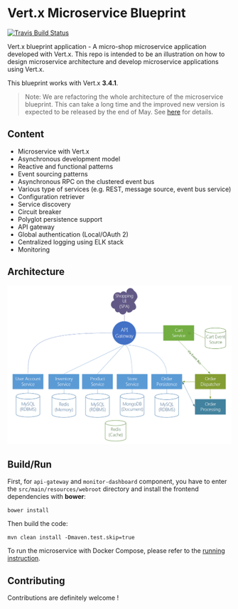 # Vert.x Microservice Blueprint

[![Travis Build Status](https://travis-ci.org/sczyh30/vertx-blueprint-microservice.svg?branch=master)](https://travis-ci.org/sczyh30/vertx-blueprint-microservice)

Vert.x blueprint application - A micro-shop microservice application developed with Vert.x.
This repo is intended to be an illustration on how to design microservice architecture and develop microservice applications using Vert.x.

This blueprint works with Vert.x **3.4.1**.

> Note: We are refactoring the whole architecture of the microservice blueprint.
This can take a long time and the improved new version is expected to be released
by the end of May. See [here](https://github.com/sczyh30/vertx-blueprint-microservice/issues/17) for details.

## Content

- Microservice with Vert.x
- Asynchronous development model
- Reactive and functional patterns
- Event sourcing patterns
- Asynchronous RPC on the clustered event bus
- Various type of services (e.g. REST, message source, event bus service)
- Configuration retriever
- Service discovery
- Circuit breaker
- Polyglot persistence support
- API gateway
- Global authentication (Local/OAuth 2)
- Centralized logging using ELK stack
- Monitoring

## Architecture

![Microservice Architecture](docs/images/entire-architecture.png)
  
## Build/Run

First, for `api-gateway` and `monitor-dashboard` component, you have to enter the `src/main/resources/webroot` directory and install the frontend dependencies with **bower**:

```
bower install
```

Then build the code:

```
mvn clean install -Dmaven.test.skip=true
```

To run the microservice with Docker Compose, please refer to the [running instruction](http://www.sczyh30.com/vertx-blueprint-microservice/index.html#show-time-).

## Contributing

Contributions are definitely welcome !
